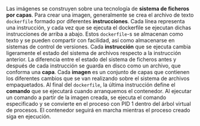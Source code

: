Las imágenes se construyen sobre una tecnología de **sistema de ficheros por capas**.
Para crear una imagen, generalmente se crea el archivo de texto `dockerfile` formado por diferentes **instrucciones**. Cada línea representa una instrucción, y cada vez que se ejecuta el dockerfile se ejecutan dichas instrucciones de arriba a abajo.
Estos `dockerfile`-s se almacenan como texto y se pueden compartir con facilidad, así como almacenarse en sistemas de control de versiones.
Cada **instrucción** que se ejecuta cambia ligeramente el estado del sistema de archivos respecto a la instrucción anterior.
La diferencia entre el estado del sistema de ficheros antes y después de cada instrucción se guarda en disco como un archivo, que conforma una **capa**.
Cada **imagen** es un conjunto de capas que contienen los diferentes cambios que se van realizando sobre el sistema de archivos empaquetados.
Al final del `dockerfile`, la última instrucción define el **comando** que se ejecutará cuando arranquemos el contenedor.
Al ejecutar un comando a partir de la imagen creada, se ejecuta el comando especificado y se convierte en el proceso con PID 1 dentro del árbol virtual de procesos.
El contenedor seguirá en marcha mientras el proceso creado siga en ejecución.